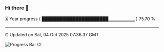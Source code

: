 ### Hi there 👋

⏳ Year progress { ██████████████████████▁▁▁▁▁▁▁▁ } 75.70 %

---

⏰ Updated on Sat, 04 Oct 2025 07:36:37 GMT

![Progress Bar CI](https://github.com/IshwaranRudhara/GIT-ACTION/workflows/Progress%20Bar%20CI/badge.svg)

